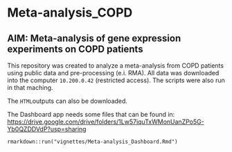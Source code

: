 # Meta-analysis_COPD

## AIM: Meta-analysis of gene expression experiments on COPD patients

This repository was created to analyze a meta-analysis from COPD patients using public data and pre-processing (e.i. RMA).
All data was downloaded into the computer `10.200.0.42` (restricted access). The scripts were also run in that maching.

The `HTML`outputs can also be downloaded.

The Dashboard app needs some files that can be found in:
https://drive.google.com/drive/folders/1Lw57iquTxWMonUanZPo5G-Yb0QZDDVdP?usp=sharing


```{r}
rmarkdown::run("vignettes/Meta-analysis_Dashboard.Rmd")
```



